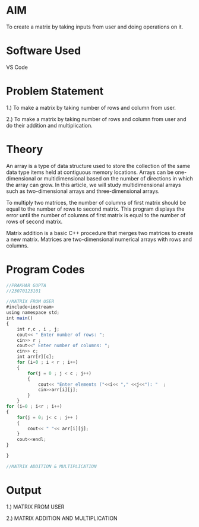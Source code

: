 # AIM
To create a matrix by taking inputs from user and doing operations on it.

# Software Used
VS Code

# Problem Statement
1.) To make a matrix by taking number of rows and column from user.

2.) To make a matrix by taking number of rows and column from user and do their addition and multiplication.

# Theory
An array is a type of data structure used to store the collection of the same data type items held at contiguous memory locations. Arrays can be one-dimensional or multidimensional based on the number of directions in which the array can grow. In this article, we will study multidimensional arrays such as two-dimensional arrays and three-dimensional arrays.

To multiply two matrices, the number of columns of first matrix should be equal to the number of rows to second matrix. This program displays the error until the number of columns of first matrix is equal to the number of rows of second matrix.

Matrix addition is a basic C++ procedure that merges two matrices to create a new matrix. Matrices are two-dimensional numerical arrays with rows and columns.

# Program Codes
```javascript
//PRAKHAR GUPTA
//23070123101

//MATRIX FROM USER
#include<iostream>
using namespace std;
int main()
{
    int r,c , i , j;
    cout<< " Enter number of rows: ";
    cin>> r ;
    cout<<" Enter number of columns: ";
    cin>> c;
    int arr[r][c];
    for (i=0 ; i < r ; i++)
    {
        for(j = 0 ; j < c ; j++)
        {
            cout<< "Enter elements ("<<i<< "," <<j<<"): "  ;
            cin>>arr[i][j];
        }
    }
for (i=0 ; i<r ; i++)
{
    for(j = 0; j< c ; j++ )
    { 
        cout<< " "<< arr[i][j];
    }
    cout<<endl;
}

}

//MATRIX ADDITION & MULTIPLICATION


```
# Output
1.) MATRIX FROM USER

2.) MATRIX ADDITION AND MULTIPLICATION

